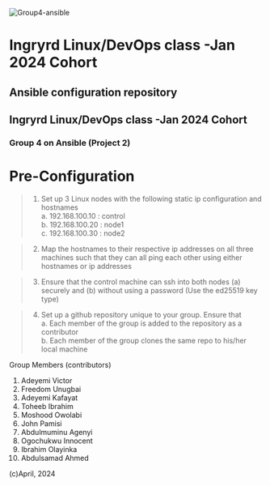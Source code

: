 ![Group4-ansible](https://github.com/Davikky/ingryd_Group4_ansible-project/assets/105892641/6d463092-8676-4e72-a781-b3cac64a8ae2)
# Ingryrd Linux/DevOps class -Jan 2024 Cohort

## Ansible configuration repository
## Ingryrd Linux/DevOps class -Jan 2024 Cohort

### Group 4 on Ansible (Project 2)

# Pre-Configuration

> 1. Set up 3 Linux nodes with the following static ip configuration and hostnames  
	a. 192.168.100.10 : control  
	b. 192.168.100.20 : node1  
	c. 192.168.100.30 : node2  

> 2. Map the hostnames to their respective ip addresses on all three machines such that they can all ping each other using either hostnames or ip addresses  

> 3. Ensure that the control machine can ssh into both nodes (a) securely and (b) without using a password (Use the ed25519 key type)  

> 4. Set up a github repository unique to your group. Ensure that  
	a. Each member of the group is added to the repository as a contributor  
	b. Each member of the group clones the same repo to his/her local machine  


Group Members (contributors)
1. Adeyemi Victor
2. Freedom Unugbai
3. Adeyemi Kafayat
4. Toheeb Ibrahim
5. Moshood Owolabi
6. John Pamisi
7. Abdulmuminu Agenyi
8. Ogochukwu Innocent
9. Ibrahim Olayinka
10. Abdulsamad Ahmed
    
(c)April, 2024
